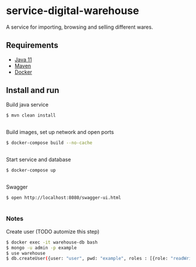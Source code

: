 # service-digital-warehouse
A service for importing, browsing and selling different wares.

## Requirements
- [Java 11](https://www.oracle.com/se/java/technologies/javase-jdk11-downloads.html)
- [Maven](https://maven.apache.org/download.cgi)
- [Docker](https://www.docker.com/products/docker-desktop)

## Install and run
Build java service
```bash
$ mvn clean install
```
## 
Build images, set up network and open ports
```bash
$ docker-compose build --no-cache
```
## 
Start service and database
```bash
$ docker-compose up
```
## 
Swagger
```bash
$ open http://localhost:8080/swagger-ui.html
```
#
### Notes
Create user (TODO automize this step)
```bash
$ docker exec -it warehouse-db bash
$ mongo -u admin -p example
$ use warehouse
$ db.createUser({user: "user", pwd: "example", roles : [{role: "readWrite", db: "warehouse"}]});
```

